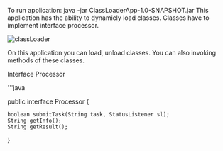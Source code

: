To run application: java -jar ClassLoaderApp-1.0-SNAPSHOT.jar
This application has the ability to dynamicly load classes. Classes have to implement interface processor.

![classLoader](https://github.com/Maurycjo/Maurycy_Niewczas_Portfolio/assets/59066809/2a0c03fc-319d-4dd8-a2a2-f0c141c5526a)

On this application you can load, unload classes. You can also invoking methods of these classes. 

Interface Processor

'''java

public interface Processor {
	
	boolean submitTask(String task, StatusListener sl);
	String getInfo();
	String getResult();
}
